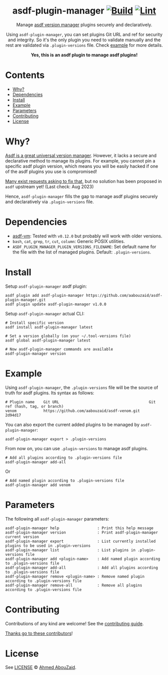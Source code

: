 <div align="center">

<!-- omit in toc -->
# asdf-plugin-manager [![Build](https://github.com/aabouzaid/asdf-plugin-manager/actions/workflows/build.yml/badge.svg)](https://github.com/aabouzaid/asdf-plugin-manager/actions/workflows/build.yml) [![Lint](https://github.com/aabouzaid/asdf-plugin-manager/actions/workflows/lint.yml/badge.svg)](https://github.com/aabouzaid/asdf-plugin-manager/actions/workflows/lint.yml)

Manage [asdf version manager](https://asdf-vm.com) plugins securely and declaratively.

Using `asdf-plugin-manager`, you can set plugins Git URL and ref for security and integrity. So it's the only plugin you need to validate manually and the rest are validated via `.plugin-versions` file. Check [example](#example) for more details.

**Yes, this is an asdf plugin to manage asdf plugins!**
</div>

<!-- omit in toc -->
# Contents

- [Why?](#why)
- [Dependencies](#dependencies)
- [Install](#install)
- [Example](#example)
- [Parameters](#parameters)
- [Contributing](#contributing)
- [License](#license)

# Why?

[Asdf is a great universal version manager](https://tech.aabouzaid.com/2022/01/asdf-vm-a-universal-version-manager-tools.html).
However, it lacks a secure and declarative method to manage its plugins. For example, you cannot pin a specific asdf plugin version, which means you will be easily hacked if one of the asdf plugins you use is compromised!

[Many exist requests asking to fix that](https://github.com/asdf-vm/asdf/issues/1577), but no solution has been proposed in `asdf` upstream yet! (Last check: Aug 2023)

Hence, `asdf-plugin-manager` fills the gap to manage asdf plugins securely and declaratively via `.plugin-versions` file.

# Dependencies

- [asdf-vm](https://asdf-vm.com/): Tested with `v0.12.0` but probably will work with older versions.
- `bash`, `cat`, `grep`, `tr`, `cut`, `column`: Generic POSIX utilities.
- `ASDF_PLUGIN_MANAGER_PLUGIN_VERSIONS_FILENAME`: Set default name for the file with the list of managed plugins.
  Default: `.plugin-versions`.

# Install

Setup `asdf-plugin-manager` asdf plugin:

```shell
asdf plugin add asdf-plugin-manager https://github.com/aabouzaid/asdf-plugin-manager.git
asdf plugin update asdf-plugin-manager v1.0.0
```

Setup `asdf-plugin-manager` actual CLI:

```shell
# Install specific version
asdf install asdf-plugin-manager latest

# Set a version globally (on your ~/.tool-versions file)
asdf global asdf-plugin-manager latest

# Now asdf-plugin-manager commands are available
asdf-plugin-manager version
```

# Example

Using `asdf-plugin-manager`, the `.plugin-versions` file will be the source of truth for asdf plugins.
Its syntax as follows:

```
# Plugin name    Git URL                                        Git ref (hash, tag, or branch)
venom            https://github.com/aabouzaid/asdf-venom.git    2d94d17
```

You can also export the current added plugins to be managed by `asdf-plugin-manager`:

```shell
asdf-plugin-manager export > .plugin-versions
```

From now on, you can use `.plugin-versions` to manage asdf plugins.

```shell
# Add all plugins according to .plugin-versions file
asdf-plugin-manager add-all
```

Or

```shell
# Add named plugin according to .plugin-versions file
asdf-plugin-manager add venom
```

# Parameters

The following all `asdf-plugin-manager` parameters:

```
asdf-plugin-manager help                 : Print this help message
asdf-plugin-manager version              : Print asdf-plugin-manager current version
asdf-plugin-manager export               : List currently installed plugins to be used in .plugin-versions
asdf-plugin-manager list                 : List plugins in .plugin-versions file
asdf-plugin-manager add <plugin-name>    : Add named plugin according to .plugin-versions file
asdf-plugin-manager add-all              : Add all plugins according to .plugin-versions file
asdf-plugin-manager remove <plugin-name> : Remove named plugin according to .plugin-versions file
asdf-plugin-manager remove-all           : Remove all plugins according to .plugin-versions file
```

# Contributing

Contributions of any kind are welcome! See the [contributing guide](contributing.md).

[Thanks go to these contributors](https://github.com/aabouzaid/asdf-plugin-manager/graphs/contributors)!

# License

See [LICENSE](LICENSE) © [Ahmed AbouZaid](https://github.com/aabouzaid/).
